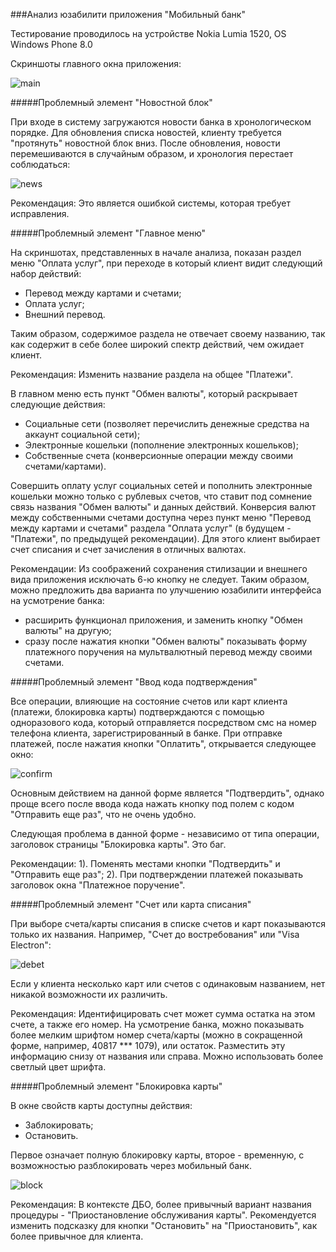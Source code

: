 ###Анализ юзабилити приложения "Мобильный банк"

Тестирование проводилось на устройстве Nokia Lumia 1520, OS Windows Phone 8.0

Скриншоты главного окна приложения:

![main](https://raw.github.com/she-wo1f/she-wo1f.github.io/master/imgs/main.png)

#####Проблемный элемент "Новостной блок"

При входе в систему загружаются новости банка в хронологическом порядке. Для обновления списка новостей, клиенту требуется "протянуть" новостной блок вниз. После обновления, новости перемешиваются в случайным образом, и хронология перестает соблюдаться:

![news](https://raw.github.com/she-wo1f/she-wo1f.github.io/master/imgs/news.png)

Рекомендация:
Это является ошибкой системы, которая требует исправления.

#####Проблемный элемент "Главное меню"

На скриншотах, представленных в начале анализа, показан раздел меню "Оплата услуг", при переходе в который клиент видит следующий набор действий:
- Перевод между картами и счетами;
- Оплата услуг;
- Внешний перевод.

Таким образом, содержимое раздела не отвечает своему названию, так как содержит в себе более широкий спектр действий, чем ожидает клиент.

Рекомендация:
Изменить название раздела на общее "Платежи".

В главном меню есть пункт "Обмен валюты", который раскрывает следующие действия:
- Социальные сети (позволяет перечислить денежные средства на аккаунт социальной сети);
- Электронные кошельки (пополнение электронных кошельков);
- Собственные счета (конверсионные операции между своими счетами/картами).

Совершить оплату услуг социальных сетей и пополнить электронные кошельки можно только с рублевых счетов, что ставит под сомнение связь названия "Обмен валюты" и данных действий.
Конверсия валют между собственными счетами доступна через пункт меню "Перевод между картами и счетами" раздела "Оплата услуг" (в будущем - "Платежи", по предыдущей рекомендации). Для этого клиент выбирает счет списания и счет зачисления в отличных валютах.

Рекомендации:
Из соображений сохранения стилизации и внешнего вида приложения исключать 6-ю кнопку не следует.
Таким образом, можно предложить два варианта по улучшению юзабилити интерфейса на усмотрение банка:
- расширить функционал приложения, и заменить кнопку "Обмен валюты" на другую;
- сразу после нажатия кнопки "Обмен валюты" показывать форму платежного поручения на мультвалютный перевод между своими счетами.

#####Проблемный элемент "Ввод кода подтверждения"

Все операции, влияющие на состояние счетов или карт клиента (платежи, блокировка карты) подтверждаются с помощью одноразового кода, который отправляется посредством смс на номер телефона клиента, зарегистрированный в банке.
При отправке платежей, после нажатия кнопки "Оплатить", открывается следующее окно:

![confirm](https://raw.github.com/she-wo1f/she-wo1f.github.io/master/imgs/confirm.png)

Основным действием на данной форме является "Подтвердить", однако проще всего после ввода кода нажать кнопку под полем с кодом "Отправить еще раз", что не очень удобно.

Следующая проблема в данной форме - независимо от типа операции, заголовок страницы "Блокировка карты". Это баг.

Рекомендации:
1). Поменять местами кнопки "Подтвердить" и "Отправить еще раз";
2). При подтверждении платежей показывать заголовок окна "Платежное поручение".

#####Проблемный элемент "Счет или карта списания"

При выборе счета/карты списания в списке счетов и карт показываются только их названия. Например, "Счет до востребования" или "Visa Electron":

![debet](https://raw.github.com/she-wo1f/she-wo1f.github.io/master/imgs/debet.png)

Если у клиента несколько карт или счетов с одинаковым названием, нет никакой возможности их различить.

Рекомендация:
Идентифицировать счет может сумма остатка на этом счете, а также его номер.
На усмотрение банка, можно показывать более мелким шрифтом номер счета/карты (можно в сокращенной форме, например, 40817 *** 1079), или остаток. Разместить эту информацию снизу от названия или справа. Можно использовать более светлый цвет шрифта.

#####Проблемный элемент "Блокировка карты"

В окне свойств карты доступны действия:
- Заблокировать;
- Остановить.

Первое означает полную блокировку карты, второе - временную, с возможностью разблокировать через мобильный банк.

![block](https://raw.github.com/she-wo1f/she-wo1f.github.io/master/imgs/block.png)

Рекомендация:
В контексте ДБО, более привычный вариант названия процедуры - "Приостановление обслуживания карты".
Рекомендуется изменить подсказку для кнопки "Остановить" на "Приостановить", как более привычное для клиента.
